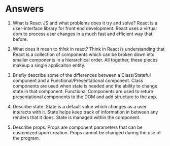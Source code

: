 # Answers

1.  What is React JS and what problems does it try and solve?
React is a user-interface library for front end development. React uses a virtual dom to process user changes in a much fast and efficient way that before.

1.  What does it mean to _think_ in react?
    Think in React is understanding that React is a collection of components which can be broken down into smaller components in a hierarchical order. All together, these pieces makeup a single applicaiton entity.

1.  Briefly describe some of the differences between a Class/Stateful component and a Functional/Presentational component.
Class components are used when state is needed and the ability to change state in that component. Functional Components are used to return presentational components to the DOM and add structure to the app.
1.  Describe state.
State is a default value which changes as a user interacts with it. State helps keep track of information in between any renders that it does. State is managed within the component.
1.  Describe props.
Props are component parameters that can be customized upon creation. Props cannot be changed during the use of the program.
